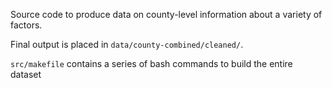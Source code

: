 Source code to produce data on county-level information about a variety of factors.

Final output is placed in `data/county-combined/cleaned/`.

`src/makefile` contains a series of bash commands to build the entire dataset